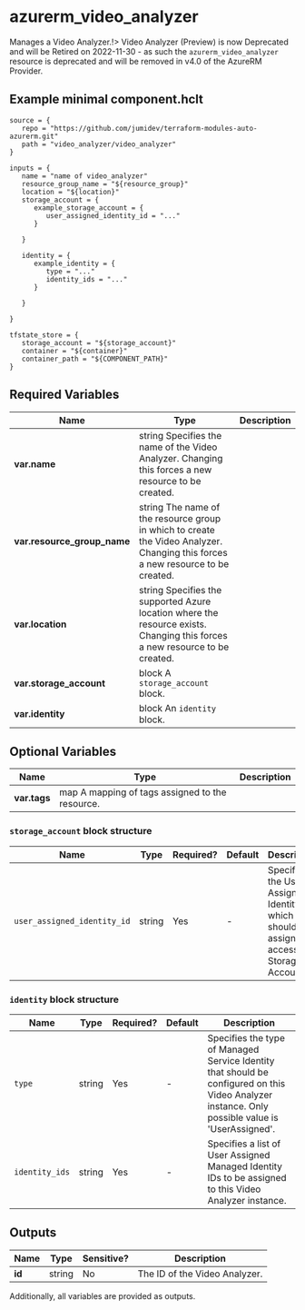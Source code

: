 # azurerm_video_analyzer

Manages a Video Analyzer.!> Video Analyzer (Preview) is now Deprecated and will be Retired on 2022-11-30 - as such the `azurerm_video_analyzer` resource is deprecated and will be removed in v4.0 of the AzureRM Provider.

## Example minimal component.hclt

```hcl
source = {
   repo = "https://github.com/jumidev/terraform-modules-auto-azurerm.git" 
   path = "video_analyzer/video_analyzer" 
}

inputs = {
   name = "name of video_analyzer" 
   resource_group_name = "${resource_group}" 
   location = "${location}" 
   storage_account = {
      example_storage_account = {
         user_assigned_identity_id = "..."   
      }
  
   }
 
   identity = {
      example_identity = {
         type = "..."   
         identity_ids = "..."   
      }
  
   }
 
}

tfstate_store = {
   storage_account = "${storage_account}" 
   container = "${container}" 
   container_path = "${COMPONENT_PATH}" 
}

```

## Required Variables

| Name | Type |  Description |
| ---- | --------- |  ----------- |
| **var.name** | string  Specifies the name of the Video Analyzer. Changing this forces a new resource to be created. | 
| **var.resource_group_name** | string  The name of the resource group in which to create the Video Analyzer. Changing this forces a new resource to be created. | 
| **var.location** | string  Specifies the supported Azure location where the resource exists. Changing this forces a new resource to be created. | 
| **var.storage_account** | block  A `storage_account` block. | 
| **var.identity** | block  An `identity` block. | 

## Optional Variables

| Name | Type |  Description |
| ---- | --------- |  ----------- |
| **var.tags** | map  A mapping of tags assigned to the resource. | 

### `storage_account` block structure

| Name | Type | Required? | Default | Description |
| ---- | ---- | --------- | ------- | ----------- |
| `user_assigned_identity_id` | string | Yes | - | Specifies the User Assigned Identity ID which should be assigned to access this Storage Account. |

### `identity` block structure

| Name | Type | Required? | Default | Description |
| ---- | ---- | --------- | ------- | ----------- |
| `type` | string | Yes | - | Specifies the type of Managed Service Identity that should be configured on this Video Analyzer instance. Only possible value is 'UserAssigned'. |
| `identity_ids` | string | Yes | - | Specifies a list of User Assigned Managed Identity IDs to be assigned to this Video Analyzer instance. |



## Outputs

| Name | Type | Sensitive? | Description |
| ---- | ---- | --------- | --------- |
| **id** | string | No  | The ID of the Video Analyzer. | 

Additionally, all variables are provided as outputs.

